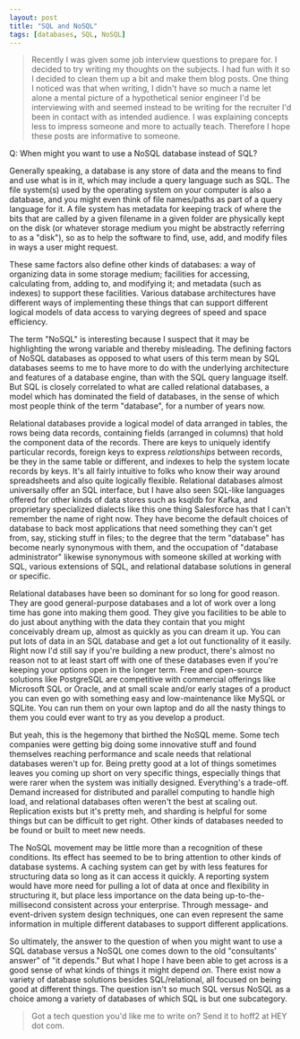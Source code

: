 ```yaml
---
layout: post
title: "SQL and NoSQL"
tags: [databases, SQL, NoSQL]
---
```


 > Recently I was given some job interview questions to prepare for. I decided
 > to try writing my thoughts on the subjects. I had fun with it so I decided to
 > clean them up a bit and make them blog posts. One thing I noticed was that
 > when writing, I didn't have so much a name let alone a mental picture of a
 > hypothetical senior engineer I'd be interviewing with and seemed instead to
 > be writing for the recruiter I'd been in contact with as intended audience. I
 > was explaining concepts less to impress someone and more to actually teach.
 > Therefore I hope these posts are informative to someone.

Q: When might you want to use a NoSQL database instead of SQL?

Generally speaking, a database is any store of data and the means to find and
use what is in it, which may include a query language such as SQL. The file
system(s) used by the operating system on your computer is also a database, and
you might even think of file names/paths as part of a query language for it. A
file system has metadata for keeping track of where the bits that are called by
a given filename in a given folder are physically kept on the disk (or whatever
storage medium you might be abstractly referring to as a "disk"), so as to help
the software to find, use, add, and modify files in ways a user might request.

These same factors also define other kinds of databases: a way of organizing
data in some storage medium; facilities for accessing, calculating from, adding
to, and modifying it; and metadata (such as indexes) to support these
facilities. Various database architectures have different ways of implementing
these things that can support different logical models of data access to varying
degrees of speed and space efficiency. 

The term "NoSQL" is interesting because I suspect that it may be highlighting
the wrong variable and thereby misleading. The defining factors of NoSQL
databases as opposed to what users of this term mean by SQL databases seems to
me to have more to do with the underlying architecture and features of a
database engine, than with the SQL query language itself. But SQL is closely
correlated to what are called relational databases, a model which has dominated
the field of databases, in the sense of which most people think of the term
"database", for a number of years now.

Relational databases provide a logical model of data arranged in tables, the
rows being data records, containing fields (arranged in columns) that hold the
component data of the records. There are keys to uniquely identify particular
records, foreign keys to express _relationships_ between records, be they in the
same table or different, and indexes to help the system locate records by keys.
It's all fairly intuitive to folks who know their way around spreadsheets and
also quite logically flexible. Relational databases almost universally offer an
SQL interface, but I have also seen SQL-like languages offered for other kinds
of data stores such as ksqldb for Kafka, and proprietary specialized dialects
like this one thing Salesforce has that I can't remember the name of right now.
They have become the default choices of database to back most applications that
need something they can't get from, say, sticking stuff in files; to the degree
that the term "database" has become nearly synonymous with them, and the
occupation of "database administrator" likewise synonymous with someone skilled
at working with SQL, various extensions of SQL, and relational database
solutions in general or specific.

Relational databases have been so dominant for so long for good reason. They are
good general-purpose databases and a lot of work over a long time has gone into
making them good. They give you facilities to be able to do just about anything
with the data they contain that you might conceivably dream up, almost as
quickly as you can dream it up. You can put lots of data in an SQL database and
get a lot out functionality of it easily.  Right now I'd still say if you're
building a new product, there's almost no reason not to at least start off with
one of these databases even if you're keeping your options open in the longer
term. Free and open-source solutions like PostgreSQL are competitive with
commercial offerings like Microsoft SQL or Oracle, and at small scale and/or
early stages of a product you can even go with something easy and
low-maintenance like MySQL or SQLite. You can run them on your own laptop and do
all the nasty things to them you could ever want to try as you develop a
product.

But yeah, this is the hegemony that birthed the NoSQL meme. Some tech companies
were getting big doing some innovative stuff and found themselves reaching
performance and scale needs that relational databases weren't up for. Being
pretty good at a lot of things sometimes leaves you coming up short on very
specific things, especially things that were rarer when the system was initially
designed. Everything's a trade-off. Demand increased for distributed and
parallel computing to handle high load, and relational databases often weren't
the best at scaling out. Replication exists but it's pretty meh, and sharding is
helpful for some things but can be difficult to get right. Other kinds of
databases needed to be found or built to meet new needs.

The NoSQL movement may be little more than a recognition of these conditions.
Its effect has seemed to be to bring attention to other kinds of database
systems. A caching system can get by with less features for structuring data so
long as it can access it quickly. A reporting system would have more need for
pulling a lot of data at once and flexibility in structuring it, but place less
importance on the data being up-to-the-millisecond consistent across your
enterprise. Through message- and event-driven system design techniques, one can
even represent the same information in multiple different databases to support
different applications.

So ultimately, the answer to the question of when you might want to use a SQL
database versus a NoSQL one comes down to the old "consultants' answer" of "it
depends." But what I hope I have been able to get across is a good sense of what
kinds of things it might depend _on_. There exist now a variety of database
solutions besides SQL/relational, all focused on being good at different things.
The question isn't so much SQL versus NoSQL as a choice among a variety of
databases of which SQL is but one subcategory.

 > Got a tech question you'd like me to write on? Send it to hoff2 at HEY dot
 > com.